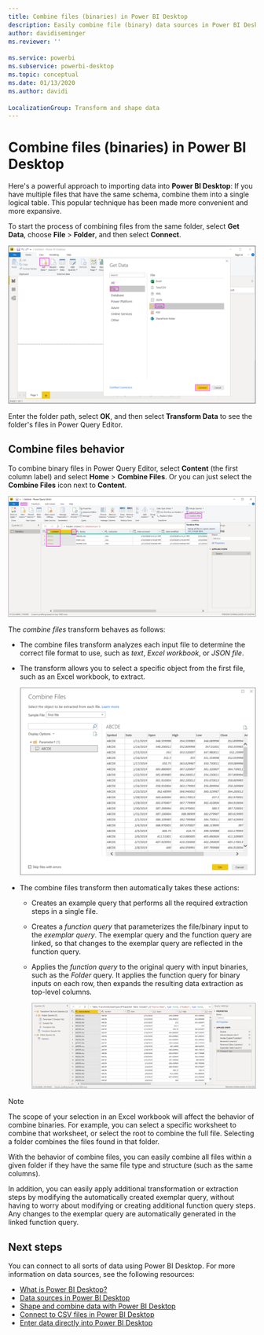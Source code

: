 ```yaml
---
title: Combine files (binaries) in Power BI Desktop
description: Easily combine file (binary) data sources in Power BI Desktop
author: davidiseminger
ms.reviewer: ''

ms.service: powerbi
ms.subservice: powerbi-desktop
ms.topic: conceptual
ms.date: 01/13/2020
ms.author: davidi

LocalizationGroup: Transform and shape data
---
```

# Combine files (binaries) in Power BI Desktop

Here's a powerful approach to importing data into **Power BI Desktop**: If you have multiple files that have the same schema, combine them into a single logical table. This popular technique has been made more convenient and more expansive.

To start the process of combining files from the same folder, select **Get Data**, choose **File** > **Folder**, and then select **Connect**.

![Connect to folder file, Get Data dialog box, Power BI Desktop](media/desktop-combine-binaries/combine-binaries_1.png)

Enter the folder path, select **OK**, and then select **Transform Data** to see the folder's files in Power Query Editor.

## Combine files behavior

To combine binary files in Power Query Editor, select **Content** (the first column label) and select **Home** > **Combine Files**. Or you can just select the **Combine Files** icon next to **Content**.

![Combine Files command, Power Query Editor, Power BI Desktop](media/desktop-combine-binaries/combine-binaries_2a.png)

The *combine files* transform behaves as follows:

* The combine files transform analyzes each input file to determine the correct file format to use, such as *text*, *Excel workbook*, or *JSON file*.
* The transform allows you to select a specific object from the first file, such as an Excel workbook, to extract.
  
  ![Combine files dialog box, Power Query Editor, Power BI Desktop](media/desktop-combine-binaries/combine-binaries_3.png)
* The combine files transform then automatically takes these actions:
  
  * Creates an example query that performs all the required extraction steps in a single file.
  * Creates a *function query* that parameterizes the file/binary input to the *exemplar query*. The exemplar query and the function query are linked, so that changes to the exemplar query are reflected in the function query.
  * Applies the *function query* to the original query with input binaries, such as the *Folder* query. It applies the function query for binary inputs on each row, then expands the resulting data extraction as top-level columns.

    ![Results of combine files transform, Power Query Editor, Power BI Desktop](media/desktop-combine-binaries/combine-binaries_4.png)

> [!NOTE]
> The scope of your selection in an Excel workbook will affect the behavior of combine binaries. For example, you can select a specific worksheet to combine that worksheet, or select the root to combine the full file. Selecting a folder combines the files found in that folder. 

With the behavior of combine files, you can easily combine all files within a given folder if they have the same file type and structure (such as the same columns).

In addition, you can easily apply additional transformation or extraction steps by modifying the automatically created exemplar query, without having to worry about modifying or creating additional function query steps. Any changes to the exemplar query are automatically generated in the linked function query.

## Next steps

You can connect to all sorts of data using Power BI Desktop. For more information on data sources, see the following resources:

* [What is Power BI Desktop?](desktop-what-is-desktop.md)
* [Data sources in Power BI Desktop](../connect-data/desktop-data-sources.md)
* [Shape and combine data with Power BI Desktop](../connect-data/desktop-shape-and-combine-data.md)
* [Connect to CSV files in Power BI Desktop](../connect-data/desktop-connect-csv.md)
* [Enter data directly into Power BI Desktop](../connect-data/desktop-enter-data-directly-into-desktop.md)
